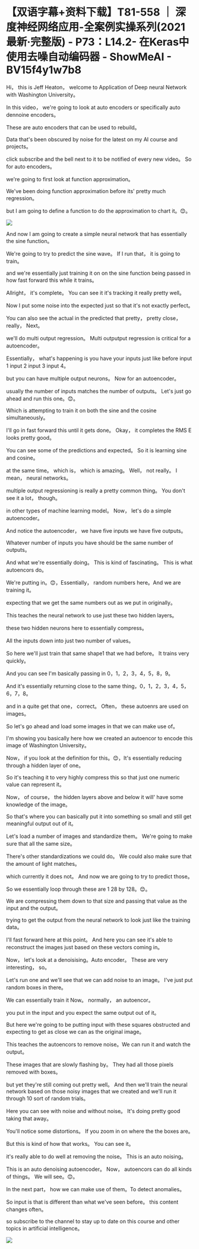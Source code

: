# 【双语字幕+资料下载】T81-558 ｜ 深度神经网络应用-全案例实操系列(2021最新·完整版) - P73：L14.2- 在Keras中使用去噪自动编码器 - ShowMeAI - BV15f4y1w7b8

Hi， this is Jeff Heaton， welcome to Application of Deep neural Network with Washington University。

In this video， we're going to look at auto encoders or specifically auto dennoine encoders。

 These are auto encoders that can be used to rebuild。

Data that's been obscured by noise for the latest on my AI course and projects。

 click subscribe and the bell next to it to be notified of every new video。 So for auto encoders。

 we're going to first look at function approximation。

 We've been doing function approximation before its' pretty much regression。

 but I am going to define a function to do the approximation to chart it。😊。



![](img/be628560dda59c2203db5dbe7b4cf58a_1.png)

And now I am going to create a simple neural network that has essentially the sine function。

 We're going to try to predict the sine wave。 If I run that， it is going to train。

 and we're essentially just training it on on the sine function being passed in how fast forward this while it trains。

 Allright， it's complete。 You can see it it's tracking it really pretty well。

 Now I put some noise into the expected just so that it's not exactly perfect。

 You can also see the actual in the predicted that pretty， pretty close， really， Next。

 we'll do multi output regression。 Multi outputput regression is critical for a autoencoder。

 Essentially， what's happening is you have your inputs just like before input 1 input 2 input 3 input 4。

 but you can have multiple output neurons。 Now for an autoencoder。

 usually the number of inputs matches the number of outputs。 Let's just go ahead and run this one。😊。

Which is attempting to train it on both the sine and the cosine simultaneously。

 I'll go in fast forward this until it gets done。 Okay， it completes the RMS E looks pretty good。

 You can see some of the predictions and expected。 So it is learning sine and cosine。

 at the same time。 which is， which is amazing。 Well， not really。 I mean， neural networks。

 multiple output regressioning is really a pretty common thing。 You don't see it a lot， though。

 in other types of machine learning model。 Now， let's do a simple autoencoder。

 And notice the autoencoder， we have five inputs we have five outputs。

 Whatever number of inputs you have should be the same number of outputs。

 And what we're essentially doing。 This is kind of fascinating。 This is what autoencors do。

 We're putting in。😊，Essentially， random numbers here。And we are training it。

 expecting that we get the same numbers out as we put in originally。

This teaches the neural network to use just these two hidden layers。

 these two hidden neurons here to essentially compress。

All the inputs down into just two number of values。

 So here we'll just train that same shape1 that we had before。 It trains very quickly。

 And you can see I'm basically passing in 0，1，2，3，4，5，8，9。

 And it's essentially returning close to the same thing，0，1，2，3，4，5，6，7，8。

 and in a quite get that one， correct。 Often， these autoenrs are used on images。

 So let's go ahead and load some images in that we can make use of。

 I'm showing you basically here how we created an autoencor to encode this image of Washington University。

 Now， if you look at the definition for this。😊，It's essentially reducing through a hidden layer of one。

 So it's teaching it to very highly compress this so that just one numeric value can represent it。

 Now， of course， the hidden layers above and below it will' have some knowledge of the image。

 So that's where you can basically put it into something so small and still get meaningful output out of it。

 Let's load a number of images and standardize them。 We're going to make sure that all the same size。

 There's other standardizations we could do。 We could also make sure that the amount of light matches。

 which currently it does not。 And now we are going to try to predict those。

 So we essentially loop through these are 1 28 by 128。😊。

We are compressing them down to that size and passing that value as the input and the output。

 trying to get the output from the neural network to look just like the training data。

 I'll fast forward here at this point。 And here you can see it's able to reconstruct the images just based on these vectors coming in。

 Now， let's look at a denoisising。Auto encoder。 These are very interesting， so。

Let's run one and we'll see that we can add noise to an image。 I've just put random boxes in there。

We can essentially train it Now。 normally， an autoencor。

 you put in the input and you expect the same output out of it。

 But here we're going to be putting input with these squares obstructed and expecting to get as close we can as the original image。

 This teaches the autoencors to remove noise。We can run it and watch the output。

 These images that are slowly flashing by。 They had all those pixels removed with boxes。

 but yet they're still coming out pretty well。 And then we'll train the neural network based on those noisy images that we created and we'll run it through 10 sort of random trials。

 Here you can see with noise and without noise。 It's doing pretty good taking that away。

 You'll notice some distortions。 If you zoom in on where the the boxes are。

 But this is kind of how that works。 You can see it。

 it's really able to do well at removing the noise。 This is an auto noising。

 This is an auto denoising autoencoder。 Now， autoencors can do all kinds of things。 We will see。😊。

In the next part， how we can make use of them。To detect anomalies。

 So input is that is different than what we've seen before。 this content changes often。

 so subscribe to the channel to stay up to date on this course and other topics in artificial intelligence。



![](img/be628560dda59c2203db5dbe7b4cf58a_3.png)